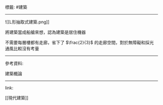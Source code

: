 標籤: #建築 

---

![[L形抽取式建築.png]]

將建築當成船艙來想，認為建築是居住機器

不需要每層樓都有走廊，省下了 $\frac{2}{3}$ 的走廊空間，對於無障礙和採光通風比較沒有考量

---

參考資料:

建築概論

---

link:

[[現代建築]]